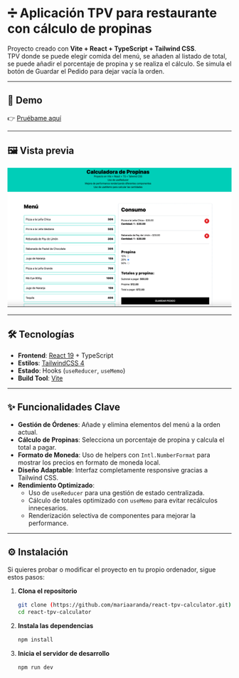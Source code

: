 # ➗ Aplicación TPV para restaurante con cálculo de propinas

Proyecto creado con **Vite + React + TypeScript + Tailwind CSS**.  
TPV donde se puede elegir comida del menú, se añaden al listado de total, se puede añadir el porcentaje de propina y se realiza el cálculo. Se simula el botón de Guardar el Pedido para dejar vacía la orden.

---

## 🚀 Demo  
👉 [Pruébame aquí](https://aranda-react-tpv-with-usereducer.netlify.app/)  

---

## 🖼️ Vista previa 

![Captura del proyecto](./screenshot.png)  

---

## 🛠️ Tecnologías

- **Frontend**: [React 19](https://reactjs.org/) + TypeScript  
- **Estilos**: [TailwindCSS 4](https://tailwindcss.com/)  
- **Estado**: Hooks (`useReducer`, `useMemo`)  
- **Build Tool**: [Vite](https://vitejs.dev/)  

---

## ✨ Funcionalidades Clave

-   **Gestión de Órdenes**: Añade y elimina elementos del menú a la orden actual.
-   **Cálculo de Propinas**: Selecciona un porcentaje de propina y calcula el total a pagar.
-   **Formato de Moneda**: Uso de helpers con `Intl.NumberFormat` para mostrar los precios en formato de moneda local.
-   **Diseño Adaptable**: Interfaz completamente responsive gracias a Tailwind CSS.
-   **Rendimiento Optimizado**:
    -   Uso de `useReducer` para una gestión de estado centralizada.
    -   Cálculo de totales optimizado con `useMemo` para evitar recálculos innecesarios.
    -   Renderización selectiva de componentes para mejorar la performance.

---

## ⚙️ Instalación
Si quieres probar o modificar el proyecto en tu propio ordenador, sigue estos pasos:

1.  **Clona el repositorio**
    ```bash
    git clone (https://github.com/mariaaranda/react-tpv-calculator.git)
    cd react-tpv-calculator
    ```

2.  **Instala las dependencias**
    ```bash
    npm install
    ```

3.  **Inicia el servidor de desarrollo**
    ```bash
    npm run dev
    ```